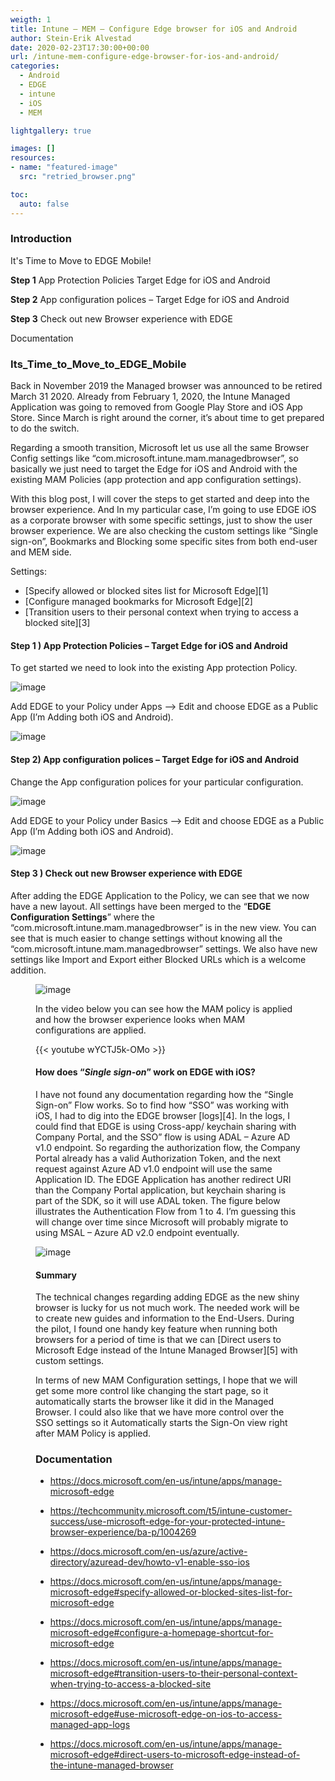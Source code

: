 ```yaml
---
weigth: 1
title: Intune – MEM – Configure Edge browser for iOS and Android
author: Stein-Erik Alvestad
date: 2020-02-23T17:30:00+00:00
url: /intune-mem-configure-edge-browser-for-ios-and-android/
categories:
  - Android
  - EDGE
  - intune
  - iOS
  - MEM

lightgallery: true

images: []
resources:
- name: "featured-image"
  src: "retried_browser.png"

toc:
  auto: false
---
```


### Introduction

It's Time to Move to EDGE Mobile! 
 
**Step 1** App Protection Policies
  Target Edge for iOS and Android

**Step 2** App configuration polices &#8211; Target Edge for iOS and Android</a>

**Step 3** Check out new Browser experience with EDGE</a>



Documentation

### Its_Time_to_Move_to_EDGE_Mobile

Back in November 2019 the Managed browser was announced to be retired March 31 2020. Already from February 1, 2020, the Intune Managed Application was going to removed from Google Play Store and iOS App Store. Since March is right around the corner, it&#8217;s about time to get prepared to do the switch. 

Regarding a smooth transition, Microsoft let us use all the same Browser Config settings like &#8220;com.microsoft.intune.mam.managedbrowser&#8221;, so basically we just need to target the Edge for iOS and Android with the existing MAM Policies (app protection and app configuration settings). 

With this blog post, I will cover the steps to get started and deep into the browser experience. And In my particular case, I&#8217;m going to use EDGE iOS as a corporate browser with some specific settings, just to show the user browser experience. We are also checking the custom settings like &#8220;Single sign-on&#8221;, Bookmarks and Blocking some specific sites from both end-user and MEM side.  
  
Settings:

  * [Specify allowed or blocked sites list for Microsoft Edge][1]
  * [Configure managed bookmarks for Microsoft Edge][2]
  * [Transition users to their personal context when trying to access a blocked site][3]

#### Step 1 ) App Protection Policies &#8211; Target Edge for iOS and Android

To get started we need to look into the existing App protection Policy. 

![image](/wp-content/uploads/2020/02/2020-02-16-13_52_31-Apps-App-protection-policies-Microsoft-Endpoint-Manager-admin-center.png)



Add EDGE to your Policy under Apps &#8211;> Edit and choose EDGE as a Public App (I&#8217;m Adding both iOS and Android).

![image](/wp-content/uploads/2020/02/02-Intune-App-Protection-Properties-Microsoft-Endpoint-Manager-admin-center-1024x598.png)




#### Step 2) App configuration polices &#8211; Target Edge for iOS and Android

Change the App configuration polices for your particular configuration.

![image](/wp-content/uploads/2020/02/image.png)

Add EDGE to your Policy under Basics &#8211;> Edit and choose EDGE as a Public App (I&#8217;m Adding both iOS and Android). 

![image](/wp-content/uploads/2020/02/1Targeted-App-Config-Properties-Microsoft-Endpoint-Manager-admin-center.png)



#### Step 3 ) Check out new Browser experience with EDGE

After adding the EDGE Application to the Policy, we can see that we now have a new layout. All settings have been merged to the &#8220;**EDGE Configuration Settings**&#8221; where the &#8220;com.microsoft.intune.mam.managedbrowser&#8221; is in the new view. You can see that is much easier to change settings without knowing all the &#8220;com.microsoft.intune.mam.managedbrowser&#8221; settings. We also have new settings like Import and Export either Blocked URLs which is a welcome addition. <figure class="wp-block-image size-large">

![image](/wp-content/uploads/2020/02/Edit-app-configuration-policy-MEM-1024x764.png
)

In the video below you can see how the MAM policy is applied and how the browser experience looks when MAM configurations are applied.

{{< youtube wYCTJ5k-OMo >}}


#### How does &#8220;_Single sign-on_&#8221; work on EDGE with iOS?  


I have not found any documentation regarding how the &#8220;Single Sign-on&#8221; Flow works. So to find how &#8220;SSO&#8221; was working with iOS, I had to dig into the EDGE browser [logs][4]. In the logs, I could find that EDGE is using Cross-app/&nbsp;keychain sharing with Company Portal, and the SSO&#8221; flow is using ADAL &#8211; Azure AD v1.0 endpoint. So regarding the authorization flow, the Company Portal already has a valid Authorization Token, and the next request against Azure AD v1.0 endpoint will use the same Application ID. The EDGE Application has another redirect URI than the Company Portal application, but keychain sharing is part of the SDK, so it will use ADAL token. The figure below illustrates the Authentication Flow from 1 to 4. I&#8217;m guessing this will change over time since Microsoft will probably migrate to using MSAL &#8211; Azure AD v2.0 endpoint eventually. 

![image](/wp-content/uploads/2020/02/Auth_flow_cross_app_ios_edge_CP-1024x295.png
)



#### Summary

The technical changes regarding adding EDGE as the new shiny browser is lucky for us not much work. The needed work will be to create new guides and information to the End-Users. During the pilot, I found one handy key feature when running both browsers for a period of time is that we can [Direct users to Microsoft Edge instead of the Intune Managed Browser][5] with custom settings.  
  
In terms of new MAM Configuration settings, I hope that we will get some more control like changing the start page, so it automatically starts the browser like it did in the Managed Browser. I could also like that we have more control over the SSO settings so it Automatically starts the Sign-On view right after MAM Policy is applied. 

### Documentation

  * <https://docs.microsoft.com/en-us/intune/apps/manage-microsoft-edge>
  * <https://techcommunity.microsoft.com/t5/intune-customer-success/use-microsoft-edge-for-your-protected-intune-browser-experience/ba-p/1004269>
  * <https://docs.microsoft.com/en-us/azure/active-directory/azuread-dev/howto-v1-enable-sso-ios>

* https://docs.microsoft.com/en-us/intune/apps/manage-microsoft-edge#specify-allowed-or-blocked-sites-list-for-microsoft-edge
*  https://docs.microsoft.com/en-us/intune/apps/manage-microsoft-edge#configure-a-homepage-shortcut-for-microsoft-edge
*  https://docs.microsoft.com/en-us/intune/apps/manage-microsoft-edge#transition-users-to-their-personal-context-when-trying-to-access-a-blocked-site
* https://docs.microsoft.com/en-us/intune/apps/manage-microsoft-edge#use-microsoft-edge-on-ios-to-access-managed-app-logs
* https://docs.microsoft.com/en-us/intune/apps/manage-microsoft-edge#direct-users-to-microsoft-edge-instead-of-the-intune-managed-browser